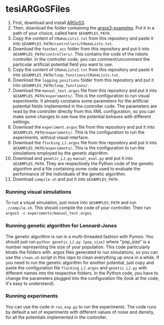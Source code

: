 # tesiARGoSFiles

1. First, download and install [ARGoS3](https://www.argos-sim.info/index.php).
2. Then, download the folder containing the [argos3-examples](https://www.argos-sim.info/examples.php). Put it in a path of your choice, called here ``$EXAMPLES_PATH``.
3. Copy the content of ``CMakeLists1.txt`` from this repository and paste it into ``$EXAMPLES_PATH/controllers/CMakeLists.txt``.
4. Download the ``footbot_acc`` folder from this repository and put it into ``$EXAMPLES_PATH/controllers/``. This contains the code of the robots controller. In the controller code, you can comment/uncomment the particular artificial potential field you want to use. 
5. Copy the content of ``CMakeLists2.txt`` from this repository and paste it into ``$EXAMPLES_PATH/loop_functions/CMakeLists.txt``.
6. Download the ``logging_positions`` folder from this repository and put it into ``$EXAMPLES_PATH/loop_functions/``.
7. Download the ``manual_test.argos`` file from this repository and put it into ``$EXAMPLES_PATH/experiments/``. This is the configuration to run visual experiments. It already constains some parameters for the artificial potential fields implemented in the controller code. The parameters are read by the controller directly from this XML configuration, so you can make some changes to see how the potential behaves with different settings.
8. Download the ``experiment.argos`` file from this repository and put it into ``$EXAMPLES_PATH/experiments/``. This is the configuration to run the experiments, without visual interface.
9. Download the ``flocking_LJ.argos`` file from this repository and put it into ``$EXAMPLES_PATH/experiments/``. This is the configuration to run the simulations employed by the genetic algorithm.
10. Download and ``genetic_LJ.py`` ``manual_eval.py`` and put it into ``$EXAMPLES_PATH``. They are respectively the Python code of the genetic algorithm and a file containing some code used to evaluate the performance of the individuals of the genetic algorithm.
11. Download ``compile.sh`` and put it into ``$EXAMPLES_PATH``. 

### Running visual simulations
To run a visual simulation, just move into ``$EXAMPLES_PATH`` and run ``./compile.sh``. This should compile the code of your controller. Then run ``argos3 -c experiments/manual_test.argos``. 

### Running genetic algorithm for Lennard-Jones
The genetic algorithm is run in a multi-threaded fashion with Pymoo. You should just run ``python genetic_LJ.py [pop_size]`` where "pop_size" is a number representing the size of your population. This code particularly bloats the folders with .argos files generated to run simulations, so you can use the ``clean.sh`` script in this repo to clean everything up once in a while.
If you need to run the genetic algorithm for another potential, just copy and paste the configuration file ``flocking_LJ.argos`` and ``genetic_LJ.py`` with different names into the respective folders. In the Python code, you have to change the parameters plugged into the configuration file (look at the code, it's easy to understand). 

### Running experiments
You can use the code in ``run_exp.py`` to run the experiments. The code runs by default a set of experiments with different values of noise and density, for all the potentials implemented in the controller.
